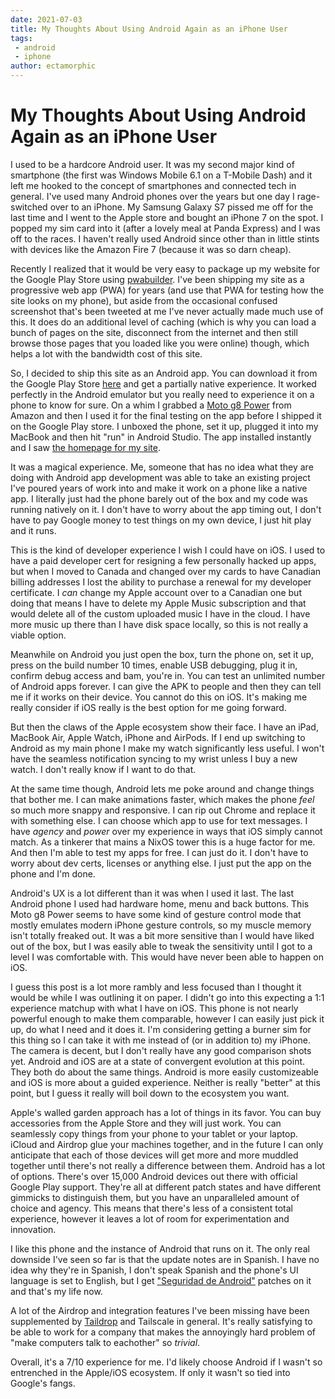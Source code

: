 ```yaml
---
date: 2021-07-03
title: My Thoughts About Using Android Again as an iPhone User
tags:
 - android
 - iphone
author: ectamorphic
---
```


# My Thoughts About Using Android Again as an iPhone User

I used to be a hardcore Android user. It was my second major kind of smartphone
(the first was Windows Mobile 6.1 on a T-Mobile Dash) and it left me hooked to
the concept of smartphones and connected tech in general. I've used many Android
phones over the years but one day I rage-switched over to an iPhone. My Samsung
Galaxy S7 pissed me off for the last time and I went to the Apple store and
bought an iPhone 7 on the spot. I popped my sim card into it (after a lovely
meal at Panda Express) and I was off to the races. I haven't really used Android
since other than in little stints with devices like the Amazon Fire 7 (because
it was so darn cheap).

Recently I realized that it would be very easy to package up my website for the
Google Play Store using [pwabuilder](https://www.pwabuilder.com/). I've been
shipping my site as a progressive web app (PWA) for years (and use that PWA for
testing how the site looks on my phone), but aside from the occasional confused
screenshot that's been tweeted at me I've never actually made much use of this.
It does do an additional level of caching (which is why you can load a bunch of
pages on the site, disconnect from the internet and then still browse those
pages that you loaded like you were online) though, which helps a lot with the
bandwidth cost of this site.

So, I decided to ship this site as an Android app. You can download it from the
Google Play Store
[here](https://play.google.com/store/apps/details?id=website.christine.xesite)
and get a partially native experience. It worked perfectly in the Android
emulator but you really need to experience it on a phone to know for sure. On a
whim I grabbed a [Moto g8
Power](https://www.gsmarena.com/motorola_moto_g8_power-10052.php) from Amazon
and then I used it for the final testing on the app before I shipped it on the
Google Play store. I unboxed the phone, set it up, plugged it into my MacBook
and then hit "run" in Android Studio. The app installed instantly and I saw [the
homepage for my site](https://cdn.christine.website/file/christine-static/blog/Screenshot_20210703-101654.png).

It was a magical experience. Me, someone that has no idea what they are doing
with Android app development was able to take an existing project I've poured
years of work into and make it work on a phone like a native app. I literally
just had the phone barely out of the box and my code was running natively on it.
I don't have to worry about the app timing out, I don't have to pay Google money
to test things on my own device, I just hit play and it runs.

This is the kind of developer experience I wish I could have on iOS. I used to
have a paid developer cert for resigning a few personally hacked up apps, but
when I moved to Canada and changed over my cards to have Canadian billing
addresses I lost the ability to purchase a renewal for my developer certificate.
I _can_ change my Apple account over to a Canadian one but doing that means I
have to delete my Apple Music subscription and that would delete all of the
custom uploaded music I have in the cloud. I have more music up there than I
have disk space locally, so this is not really a viable option.

Meanwhile on Android you just open the box, turn the phone on, set it up, press
on the build number 10 times, enable USB debugging, plug it in, confirm debug
access and bam, you're in. You can test an unlimited number of Android apps
forever. I can give the APK to people and then they can tell me if it works on
their device. You cannot do this on iOS. It's making me really consider if iOS
really is the best option for me going forward.

But then the claws of the Apple ecosystem show their face. I have an iPad,
MacBook Air, Apple Watch, iPhone and AirPods. If I end up switching to Android
as my main phone I make my watch significantly less useful. I won't have the
seamless notification syncing to my wrist unless I buy a new watch. I don't
really know if I want to do that.

At the same time though, Android lets me poke around and change things that
bother me. I can make animations faster, which makes the phone _feel_ so much
more snappy and responsive. I can rip out Chrome and replace it with something
else. I can choose which app to use for text messages. I have _agency_ and
_power_ over my experience in ways that iOS simply cannot match. As a tinkerer
that mains a NixOS tower this is a huge factor for me. And then I'm able to test
my apps for free. I can just do it. I don't have to worry about dev certs,
licenses or anything else. I just put the app on the phone and I'm done.

Android's UX is a lot different than it was when I used it last. The last
Android phone I used had hardware home, menu and back buttons. This Moto g8
Power seems to have some kind of gesture control mode that mostly emulates
modern iPhone gesture controls, so my muscle memory isn't totally freaked out.
It was a bit more sensitive than I would have liked out of the box, but I was
easily able to tweak the sensitivity until I got to a level I was comfortable
with. This would have never been able to happen on iOS.

I guess this post is a lot more rambly and less focused than I thought it would
be while I was outlining it on paper. I didn't go into this expecting a 1:1
experience matchup with what I have on iOS. This phone is not nearly powerful
enough to make them comparable, however I can easily just pick it up, do what I
need and it does it. I'm considering getting a burner sim for this thing so I
can take it with me instead of (or in addition to) my iPhone. The camera is
decent, but I don't really have any good comparison shots yet. Android and iOS
are at a state of convergent evolution at this point. They both do about the
same things. Android is more easily customizeable and iOS is more about a guided
experience. Neither is really "better" at this point, but I guess it really will
boil down to the ecosystem you want.

Apple's walled garden approach has a lot of
things in its favor. You can buy accessories from the Apple Store and they will
just work. You can seamlessly copy things from your phone to your tablet or your
laptop. iCloud and Airdrop glue your machines together, and in the future I can
only anticipate that each of those devices will get more and more muddled
together until there's not really a difference between them. Android has a lot
of options. There's over 15,000 Android devices out there with official Google
Play support. They're all at different patch states and have different gimmicks
to distinguish them, but you have an unparalleled amount of choice and agency.
This means that there's less of a consistent total experience, however it leaves
a lot of room for experimentation and innovation.

I like this phone and the instance of Android that runs on it. The only real
downside I've seen so far is that the update notes are in Spanish. I have no
idea why they're in Spanish, I don't speak Spanish and the phone's UI language
is set to English, but I get ["Seguridad de
Android"](https://twitter.com/theprincessxena/status/1411072416986587138/photo/1)
patches on it and that's my life now.

A lot of the Airdrop and integration features I've been missing have been
supplemented by [Taildrop](https://tailscale.com/kb/1106/taildrop/) and
Tailscale in general. It's really satisfying to be able to work for a company
that makes the annoyingly hard problem of "make computers talk to eachother" so
_trivial_.

Overall, it's a 7/10 experience for me. I'd likely choose Android if I wasn't so
entrenched in the Apple/iOS ecosystem. If only it wasn't so tied into Google's
fangs.
